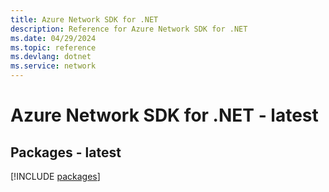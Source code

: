 ```yaml
---
title: Azure Network SDK for .NET
description: Reference for Azure Network SDK for .NET
ms.date: 04/29/2024
ms.topic: reference
ms.devlang: dotnet
ms.service: network
---
```

# Azure Network SDK for .NET - latest
## Packages - latest
[!INCLUDE [packages](network-index.md)]
